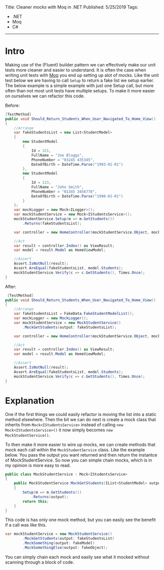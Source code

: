 Title: Cleaner mocks with Moq in .NET
Published: 5/25/2019
Tags: 
- .NET
- Moq
- C#
---
# Intro

Making use of the (Fluent) builder pattern we can effectively make our unit tests more cleaner and easier to understand. It is often the case when writing unit tests with [Moq](https://github.com/moq) you end up setting up alot of mocks. Like the unit test below we are having to call `Setup` to return a fake list we setup earlier. The below example is a simple example with just one Setup call, but more often than not most unit tests have multiple setups. To make it more easier on ourselves we can refactor this code.

Before:

```csharp
[TestMethod]
public void Should_Return_Students_When_User_Navigated_To_Home_View()
{
    //Arrange
    var fakeStudentsList = new List<StudentModel>
    {
        new StudentModel
        {
            Id = 321,
            FullName = "Joe Bloggs",
            PhoneNumber = "03245 435345",
            DateOfBirth = DateTime.Parse("1993-01-01")
        },
        new StudentModel
        {
            Id = 123,
            FullName = "John Smith",
            PhoneNumber = "01345 3456778",
            DateOfBirth = DateTime.Parse("1990-01-01")
        }
    };
    var mockLogger = new Mock<ILogger>();
    var mockStudentService = new Mock<IStudentsService>();
    mockStudentService.Setup(m => m.GetStudents())
        .Returns(fakeStudentsList);

    var controller = new HomeController(mockStudentService.Object, mockLogger.Object);

    //Act
    var result = controller.Index() as ViewResult;
    var model = result.Model as HomeViewModel;

    //Assert
    Assert.IsNotNull(result);
    Assert.AreEqual(fakeStudentsList, model.Students);
    mockStudentService.Verify(c => c.GetStudents(), Times.Once);
}
```

After:

```csharp
 [TestMethod]
public void Should_Return_Students_When_User_Navigated_To_Home_View()
{
    //Arrange
    var fakeStudentsList = FakeData.FakeStudentModelList();
    var mockLogger = new MockLogger();
    var mockStudentService = new MockStudentService()
        .MockGetStudents(output: fakeStudentsList);

    var controller = new HomeController(mockStudentService.Object, mockLogger.Object);

    //Act
    var result = controller.Index() as ViewResult;
    var model = result.Model as HomeViewModel;

    //Assert
    Assert.IsNotNull(result);
    Assert.AreEqual(fakeStudentsList, model.Students);
    mockStudentService.Verify(c => c.GetStudents(), Times.Once);
}
```

# Explanation

One if the first things we could easily refactor is moving the list into a static method elsewhere. Then the bit we can do next is create a mock class that inherits from `Mock<IStudentsService>` instead of calling `new Mock<IStudentsService>()` it now simply becomes `new MockStudentService()`.

To then make it more easier to wire up mocks, we can create methods that mock each call within the `MockStudentService` class. Like the example below. You pass the output you want returned and then return the instantce of MockStudentService. So now you can simple chain mocks, which is in my opinion is more easy to read.


```csharp
public class MockStudentService : Mock<IStudentsService>
{
    public MockStudentService MockGetStudents(IList<StudentModel> output)
    {
        Setup(m => m.GetStudents())
            .Returns(output);
        return this;
    }
}
```

This code is has only one mock method, but you can easily see the benefit if a call was like this.

```csharp
var mockStudentService = new MockStudentService()
        .MockGetStudents(output: fakeStudentsList)
        .MockSomething(output: fakeModel)
        .MockSomethingElse(output: fakeObject);
```

You can simply chain each mock and easily see what it mocked without scanning through a block of code.


